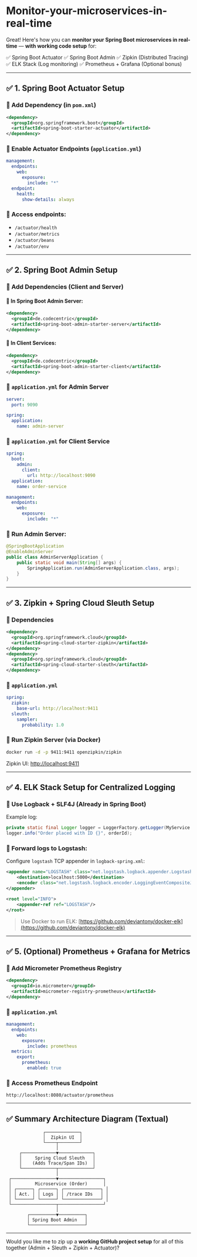 # Monitor-your-microservices-in-real-time



Great! Here's how you can **monitor your Spring Boot microservices in real-time** — **with working code setup** for:

✅ Spring Boot Actuator
✅ Spring Boot Admin
✅ Zipkin (Distributed Tracing)
✅ ELK Stack (Log monitoring)
✅ Prometheus + Grafana (Optional bonus)

---

## ✅ 1. **Spring Boot Actuator Setup**

### 🔹 Add Dependency (in `pom.xml`)

```xml
<dependency>
  <groupId>org.springframework.boot</groupId>
  <artifactId>spring-boot-starter-actuator</artifactId>
</dependency>
```

### 🔹 Enable Actuator Endpoints (`application.yml`)

```yaml
management:
  endpoints:
    web:
      exposure:
        include: "*"
  endpoint:
    health:
      show-details: always
```

### 🔹 Access endpoints:

* `/actuator/health`
* `/actuator/metrics`
* `/actuator/beans`
* `/actuator/env`

---

## ✅ 2. **Spring Boot Admin Setup**

### 🔹 Add Dependencies (Client and Server)

#### 🔸 In Spring Boot Admin Server:

```xml
<dependency>
  <groupId>de.codecentric</groupId>
  <artifactId>spring-boot-admin-starter-server</artifactId>
</dependency>
```

#### 🔸 In Client Services:

```xml
<dependency>
  <groupId>de.codecentric</groupId>
  <artifactId>spring-boot-admin-starter-client</artifactId>
</dependency>
```

### 🔹 `application.yml` for Admin Server

```yaml
server:
  port: 9090

spring:
  application:
    name: admin-server
```

### 🔹 `application.yml` for Client Service

```yaml
spring:
  boot:
    admin:
      client:
        url: http://localhost:9090
  application:
    name: order-service

management:
  endpoints:
    web:
      exposure:
        include: "*"
```

### 🔹 Run Admin Server:

```java
@SpringBootApplication
@EnableAdminServer
public class AdminServerApplication {
    public static void main(String[] args) {
        SpringApplication.run(AdminServerApplication.class, args);
    }
}
```

---

## ✅ 3. **Zipkin + Spring Cloud Sleuth Setup**

### 🔹 Dependencies

```xml
<dependency>
  <groupId>org.springframework.cloud</groupId>
  <artifactId>spring-cloud-starter-zipkin</artifactId>
</dependency>
<dependency>
  <groupId>org.springframework.cloud</groupId>
  <artifactId>spring-cloud-starter-sleuth</artifactId>
</dependency>
```

### 🔹 `application.yml`

```yaml
spring:
  zipkin:
    base-url: http://localhost:9411
  sleuth:
    sampler:
      probability: 1.0
```

### 🔹 Run Zipkin Server (via Docker)

```bash
docker run -d -p 9411:9411 openzipkin/zipkin
```

Zipkin UI: [http://localhost:9411](http://localhost:9411)

---

## ✅ 4. **ELK Stack Setup for Centralized Logging**

### 🔹 Use Logback + SLF4J (Already in Spring Boot)

Example log:

```java
private static final Logger logger = LoggerFactory.getLogger(MyService.class);
logger.info("Order placed with ID {}", orderId);
```

### 🔹 Forward logs to Logstash:

Configure `logstash` TCP appender in `logback-spring.xml`:

```xml
<appender name="LOGSTASH" class="net.logstash.logback.appender.LogstashTcpSocketAppender">
    <destination>localhost:5000</destination>
    <encoder class="net.logstash.logback.encoder.LoggingEventCompositeJsonEncoder"/>
</appender>

<root level="INFO">
    <appender-ref ref="LOGSTASH"/>
</root>
```

> Use Docker to run ELK:
> [https://github.com/deviantony/docker-elk](https://github.com/deviantony/docker-elk)

---

## ✅ 5. (Optional) **Prometheus + Grafana for Metrics**

### 🔹 Add Micrometer Prometheus Registry

```xml
<dependency>
  <groupId>io.micrometer</groupId>
  <artifactId>micrometer-registry-prometheus</artifactId>
</dependency>
```

### 🔹 `application.yml`

```yaml
management:
  endpoints:
    web:
      exposure:
        include: prometheus
  metrics:
    export:
      prometheus:
        enabled: true
```

### 🔹 Access Prometheus Endpoint

```
http://localhost:8080/actuator/prometheus
```

---

## ✅ Summary Architecture Diagram (Textual)

```
              ┌─────────────┐
              │  Zipkin UI  │
              └────┬────────┘
                   │
     ┌─────────────▼─────────────┐
     │     Spring Cloud Sleuth   │
     │    (Adds Trace/Span IDs)  │
     └─────────────┬─────────────┘
                   │
 ┌─────────────────▼─────────────────┐
 │         Microservice (Order)      │
 │ ┌──────┐ ┌──────┐ ┌──────────────┐ │
 │ │ Act. │ │ Logs │ │ /trace IDs   │ │
 │ └──────┘ └──────┘ └──────────────┘ │
 └─────────────────┬─────────────────┘
                   │
        ┌──────────▼──────────┐
        │ Spring Boot Admin   │
        └─────────────────────┘

```

---

Would you like me to zip up a **working GitHub project setup** for all of this together (Admin + Sleuth + Zipkin + Actuator)?

